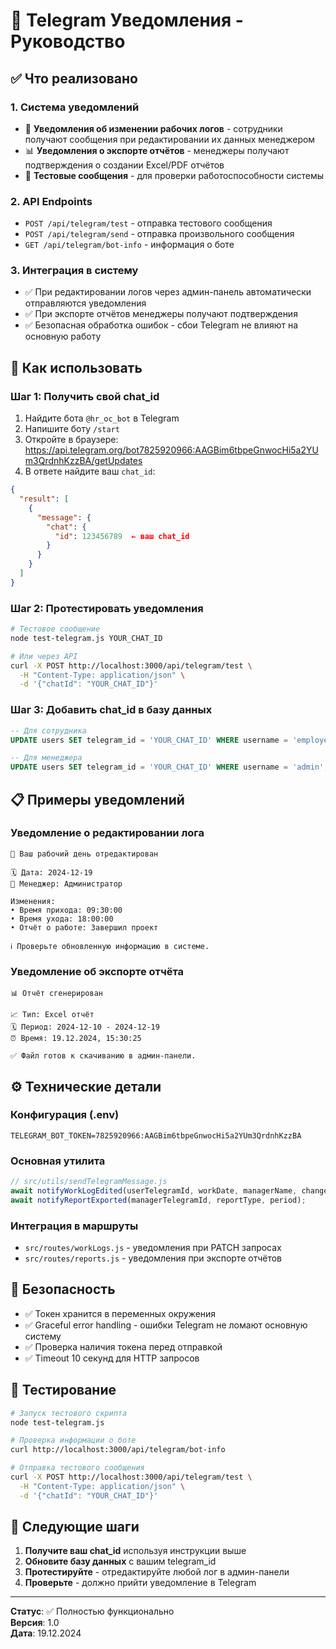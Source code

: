 # 🤖 Telegram Уведомления - Руководство

## ✅ Что реализовано

### 1. Система уведомлений
- 📝 **Уведомления об изменении рабочих логов** - сотрудники получают сообщения при редактировании их данных менеджером
- 📊 **Уведомления о экспорте отчётов** - менеджеры получают подтверждения о создании Excel/PDF отчётов
- 🧪 **Тестовые сообщения** - для проверки работоспособности системы

### 2. API Endpoints
- `POST /api/telegram/test` - отправка тестового сообщения
- `POST /api/telegram/send` - отправка произвольного сообщения  
- `GET /api/telegram/bot-info` - информация о боте

### 3. Интеграция в систему
- ✅ При редактировании логов через админ-панель автоматически отправляются уведомления
- ✅ При экспорте отчётов менеджеры получают подтверждения
- ✅ Безопасная обработка ошибок - сбои Telegram не влияют на основную работу

## 🚀 Как использовать

### Шаг 1: Получить свой chat_id

1. Найдите бота `@hr_oc_bot` в Telegram
2. Напишите боту `/start`
3. Откройте в браузере: https://api.telegram.org/bot7825920966:AAGBim6tbpeGnwocHi5a2YUm3QrdnhKzzBA/getUpdates
4. В ответе найдите ваш `chat_id`:

```json
{
  "result": [
    {
      "message": {
        "chat": {
          "id": 123456789  ← ваш chat_id
        }
      }
    }
  ]
}
```

### Шаг 2: Протестировать уведомления

```bash
# Тестовое сообщение
node test-telegram.js YOUR_CHAT_ID

# Или через API
curl -X POST http://localhost:3000/api/telegram/test \
  -H "Content-Type: application/json" \
  -d '{"chatId": "YOUR_CHAT_ID"}'
```

### Шаг 3: Добавить chat_id в базу данных

```sql
-- Для сотрудника
UPDATE users SET telegram_id = 'YOUR_CHAT_ID' WHERE username = 'employee_username';

-- Для менеджера  
UPDATE users SET telegram_id = 'YOUR_CHAT_ID' WHERE username = 'admin';
```

## 📋 Примеры уведомлений

### Уведомление о редактировании лога
```
📝 Ваш рабочий день отредактирован

🗓 Дата: 2024-12-19
👤 Менеджер: Администратор

Изменения:
• Время прихода: 09:30:00
• Время ухода: 18:00:00
• Отчёт о работе: Завершил проект

ℹ️ Проверьте обновленную информацию в системе.
```

### Уведомление об экспорте отчёта
```
📊 Отчёт сгенерирован

📈 Тип: Excel отчёт
🗓 Период: 2024-12-10 - 2024-12-19
⏰ Время: 19.12.2024, 15:30:25

✅ Файл готов к скачиванию в админ-панели.
```

## ⚙️ Технические детали

### Конфигурация (.env)
```env
TELEGRAM_BOT_TOKEN=7825920966:AAGBim6tbpeGnwocHi5a2YUm3QrdnhKzzBA
```

### Основная утилита
```javascript
// src/utils/sendTelegramMessage.js
await notifyWorkLogEdited(userTelegramId, workDate, managerName, changes);
await notifyReportExported(managerTelegramId, reportType, period);
```

### Интеграция в маршруты
- `src/routes/workLogs.js` - уведомления при PATCH запросах
- `src/routes/reports.js` - уведомления при экспорте отчётов

## 🔐 Безопасность

- ✅ Токен хранится в переменных окружения
- ✅ Graceful error handling - ошибки Telegram не ломают основную систему
- ✅ Проверка наличия токена перед отправкой
- ✅ Timeout 10 секунд для HTTP запросов

## 🧪 Тестирование

```bash
# Запуск тестового скрипта
node test-telegram.js

# Проверка информации о боте
curl http://localhost:3000/api/telegram/bot-info

# Отправка тестового сообщения
curl -X POST http://localhost:3000/api/telegram/test \
  -H "Content-Type: application/json" \
  -d '{"chatId": "YOUR_CHAT_ID"}'
```

## 🎯 Следующие шаги

1. **Получите ваш chat_id** используя инструкции выше
2. **Обновите базу данных** с вашим telegram_id  
3. **Протестируйте** - отредактируйте любой лог в админ-панели
4. **Проверьте** - должно прийти уведомление в Telegram

---

**Статус**: ✅ Полностью функционально  
**Версия**: 1.0  
**Дата**: 19.12.2024 